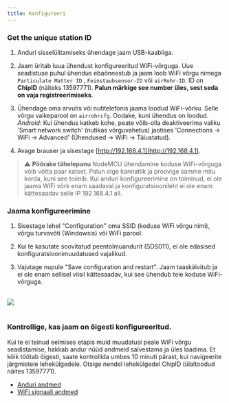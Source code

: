 ```yaml
---
title: Konfigureeri
---
```

### Get the unique station ID
1. Anduri sisselülitamiseks ühendage jaam USB-kaabliga.

2. Jaam üritab luua ühendust konfigureeritud WiFi-võrguga. Uue seadistuse puhul ühendus ebaõnnestub ja jaam loob WiFi võrgu nimega `Particulate Matter ID` , `Feinstaubsensor-ID` või `airRohr-ID`. ID on **ChipID** (näiteks 13597771). **Palun märkige see number üles, sest seda on vaja registreerimiseks**.

3. Ühendage oma arvutis või nutitelefonis jaama loodud WiFi-võrku. Selle võrgu vaikeparool on `airrohrcfg`. Oodake, kuni ühendus on loodud.<br>*Android*: Kui ühendus katkeb kohe, peate võib-olla deaktiveerima valiku 'Smart network switch' (nutikas võrguvahetus) jaotises 'Connections -> WiFi -> Advanced' (Ühendused -> WiFi -> Täiustatud).

4. Avage brauser ja sisestage [http://192.168.4.1](http://192.168.4.1).

> ⚠️ **Pöörake tähelepanu** NodeMCU ühendamine koduse WiFi-võrguga võib võtta paar katset. Palun olge kannatlik ja proovige samme mitu korda, kuni see toimib. Kui anduri konfigureerimine on toiminud, ei ole jaama WiFi võrk enam saadaval ja konfiguratsioonileht ei ole enam kättesaadav selle IP 192.168.4.1 all.

### Jaama konfigureerimine
1. Sisestage lehel "Configuration" oma SSID (koduse WiFi võrgu nimi), võrgu turvavõti (Windowsis) või WiFi parool.

2. Kui te kasutate soovitatud peentolmuandurit (SDS011), ei ole edasised konfiguratsioonimuudatused vajalikud.

3. Vajutage nupule "Save configuration and restart". Jaam taaskäivitub ja ei ole enam sellisel viisil kättesaadav, kui see ühendub teie koduse WiFi-võrguga.

<br>

<img src="../docs/airrohr_config_initial.jpg" loading="lazy"/>
<br>

<br>

### Kontrollige, kas jaam on õigesti konfigureeritud.
Kui te ei teinud eelmises etapis muid muudatusi peale WiFi võrgu seadistamise, hakkab andur nüüd andmeid salvestama ja üles laadima. Et kõik töötab õigesti, saate kontrollida umbes 10 minuti pärast, kui navigeerite järgmistele lehekülgedele. Otsige nendel lehekülgedel ChipID (ülaltoodud näites 13597771).

 * [Anduri andmed](https://www.madavi.de/sensor/graph.php)
 * [WiFi signaali andmed](https://www.madavi.de/sensor/signal.php)
